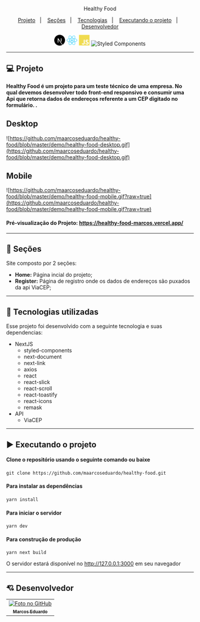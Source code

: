 <p align="center">	
  Healthy Food 
</p>

<p align="center">
  <a href="#-projeto">Projeto</a>&nbsp;&nbsp;&nbsp;|&nbsp;&nbsp;&nbsp;
  <a href="#-seções">Seções</a>&nbsp;&nbsp;&nbsp;|&nbsp;&nbsp;&nbsp;
  <a href="#-tecnologias-utilizadas">Tecnologias</a>&nbsp;&nbsp;&nbsp;|&nbsp;&nbsp;&nbsp;
  <a href="#%EF%B8%8F-executando-o-projeto">Executando o projeto</a>&nbsp;&nbsp;&nbsp;|&nbsp;&nbsp;&nbsp;
  <a href="#-desenvolvedor">Desenvolvedor</a>
</p>

<p align="center">
  <img alt="NextJS" width="29" src="https://raw.githubusercontent.com/devicons/devicon/master/icons/nextjs/nextjs-original.svg">
  
  <img alt="ReactJS"  width="29" src="https://raw.githubusercontent.com/devicons/devicon/master/icons/react/react-original.svg">
  
  <img alt="JavaScript" width="29" src="https://raw.githubusercontent.com/devicons/devicon/master/icons/javascript/javascript-plain.svg">
  
  <img alt="Styled Components" src="https://camo.githubusercontent.com/bf5730813c588c41aee84395dcc406f5b5de39c06a2e5362cefe38fcbde9f1d9/68747470733a2f2f696d672e736869656c64732e696f2f62616467652f5374796c6564436f6d706f6e656e74732d3432343234323f7374796c653d666f722d7468652d6261646765266c6f676f3d7374796c6564636f6d706f6e656e7473266c6f676f436f6c6f723d70696e6b">

  
</p>

---

## 💻 Projeto

**Healthy Food é um projeto para um teste técnico de uma empresa. No qual devemos desenvolver todo front-end responsivo e consumir uma Api que retorna dados de endereços referente a um CEP digitado no formulário. .**

## Desktop
![https://github.com/maarcoseduardo/healthy-food/blob/master/demo/healthy-food-desktop.gif](https://github.com/maarcoseduardo/healthy-food/blob/master/demo/healthy-food-desktop.gif)

## Mobile

![https://github.com/maarcoseduardo/healthy-food/blob/master/demo/healthy-food-mobile.gif?raw=true](https://github.com/maarcoseduardo/healthy-food/blob/master/demo/healthy-food-mobile.gif?raw=true)

#### Pré-visualização do Projeto: https://healthy-food-marcos.vercel.app/
---

## 📌 Seções
Site composto por 2 seções:

- **Home:** Página incial do projeto;
- **Register:** Página de registro onde os dados de endereços são puxados da api ViaCEP;

---

## 🚀 Tecnologias utilizadas
Esse projeto foi desenvolvido com a seguinte tecnologia e suas dependencias:

- NextJS
    - styled-components
    - next-document
    - next-link
    - axios
    - react
    - react-slick
    - react-scroll
    - react-toastify
    - react-icons
    - remask 
- API
    - ViaCEP
    
---

## ▶️ Executando o projeto

#### Clone o repositório usando o seguinte comando ou baixe

```
git clone https://github.com/maarcoseduardo/healthy-food.git
```

#### Para instalar as dependências

```
yarn install
```

#### Para iniciar o servidor

```
yarn dev
```

#### Para construção de produção

```
yarn next build
```

O servidor estará disponível no http://127.0.0.1:3000 em seu navegador

---

## 💘 Desenvolvedor<br>
<table>
  <tr>
    <td align="center">
      <a href="https://github.com/maarcoseduardo">
        <img src="https://avatars.githubusercontent.com/u/59845705?v=4" width="100" alt="Foto no GitHub"/><br>
        <sub>
          <b>Marcos Eduardo</b>
        </sub>
      </a>
    </td>
  </tr>
</table>
